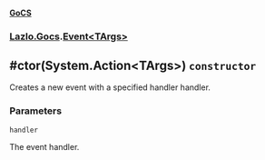 #### [GoCS](./GoCS.md 'GoCS')
### [Lazlo.Gocs](./GoCS.md#Lazlo-Gocs 'Lazlo.Gocs').[Event&lt;TArgs&gt;](./Lazlo-Gocs-Event-TArgs-.md 'Lazlo.Gocs.Event&lt;TArgs&gt;')
## #ctor(System.Action&lt;TArgs&gt;) `constructor`
Creates a new event with a specified handler handler.
### Parameters

<a name='Lazlo-Gocs-Event-TArgs---ctor(System-Action-TArgs-)-handler'></a>
`handler`

The event handler.
